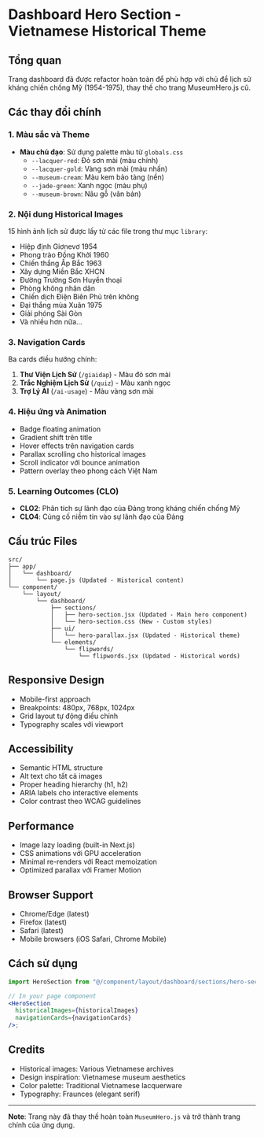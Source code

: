 # Dashboard Hero Section - Vietnamese Historical Theme

## Tổng quan

Trang dashboard đã được refactor hoàn toàn để phù hợp với chủ đề lịch sử kháng chiến chống Mỹ (1954-1975), thay thế cho trang MuseumHero.js cũ.

## Các thay đổi chính

### 1. Màu sắc và Theme

- **Màu chủ đạo**: Sử dụng palette màu từ `globals.css`
  - `--lacquer-red`: Đỏ sơn mài (màu chính)
  - `--lacquer-gold`: Vàng sơn mài (màu nhấn)
  - `--museum-cream`: Màu kem bảo tàng (nền)
  - `--jade-green`: Xanh ngọc (màu phụ)
  - `--museum-brown`: Nâu gỗ (văn bản)

### 2. Nội dung Historical Images

15 hình ảnh lịch sử được lấy từ các file trong thư mục `library`:

- Hiệp định Giơnevơ 1954
- Phong trào Đồng Khởi 1960
- Chiến thắng Ấp Bắc 1963
- Xây dựng Miền Bắc XHCN
- Đường Trường Sơn Huyền thoại
- Phòng không nhân dân
- Chiến dịch Điện Biên Phủ trên không
- Đại thắng mùa Xuân 1975
- Giải phóng Sài Gòn
- Và nhiều hơn nữa...

### 3. Navigation Cards

Ba cards điều hướng chính:

1. **Thư Viện Lịch Sử** (`/giaidap`) - Màu đỏ sơn mài
2. **Trắc Nghiệm Lịch Sử** (`/quiz`) - Màu xanh ngọc
3. **Trợ Lý AI** (`/ai-usage`) - Màu vàng sơn mài

### 4. Hiệu ứng và Animation

- Badge floating animation
- Gradient shift trên title
- Hover effects trên navigation cards
- Parallax scrolling cho historical images
- Scroll indicator với bounce animation
- Pattern overlay theo phong cách Việt Nam

### 5. Learning Outcomes (CLO)

- **CLO2**: Phân tích sự lãnh đạo của Đảng trong kháng chiến chống Mỹ
- **CLO4**: Củng cố niềm tin vào sự lãnh đạo của Đảng

## Cấu trúc Files

```
src/
├── app/
│   └── dashboard/
│       └── page.js (Updated - Historical content)
└── component/
    └── layout/
        └── dashboard/
            ├── sections/
            │   ├── hero-section.jsx (Updated - Main hero component)
            │   └── hero-section.css (New - Custom styles)
            ├── ui/
            │   └── hero-parallax.jsx (Updated - Historical theme)
            └── elements/
                └── flipwords/
                    └── flipwords.jsx (Updated - Historical words)
```

## Responsive Design

- Mobile-first approach
- Breakpoints: 480px, 768px, 1024px
- Grid layout tự động điều chỉnh
- Typography scales với viewport

## Accessibility

- Semantic HTML structure
- Alt text cho tất cả images
- Proper heading hierarchy (h1, h2)
- ARIA labels cho interactive elements
- Color contrast theo WCAG guidelines

## Performance

- Image lazy loading (built-in Next.js)
- CSS animations với GPU acceleration
- Minimal re-renders với React memoization
- Optimized parallax với Framer Motion

## Browser Support

- Chrome/Edge (latest)
- Firefox (latest)
- Safari (latest)
- Mobile browsers (iOS Safari, Chrome Mobile)

## Cách sử dụng

```jsx
import HeroSection from "@/component/layout/dashboard/sections/hero-section";

// In your page component
<HeroSection
  historicalImages={historicalImages}
  navigationCards={navigationCards}
/>;
```

## Credits

- Historical images: Various Vietnamese archives
- Design inspiration: Vietnamese museum aesthetics
- Color palette: Traditional Vietnamese lacquerware
- Typography: Fraunces (elegant serif)

---

**Note**: Trang này đã thay thế hoàn toàn `MuseumHero.js` và trở thành trang chính của ứng dụng.
